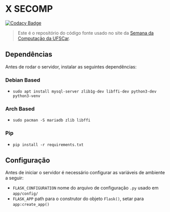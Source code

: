 # X SECOMP

[![Codacy Badge](https://api.codacy.com/project/badge/Grade/b51e0e662bf840bfab9bcacb087cd670)](https://app.codacy.com/app/g4briel.4lves/site-secomp?utm_source=github.com&utm_medium=referral&utm_content=secompufscar/site-secomp&utm_campaign=Badge_Grade_Settings)

> Este é o repositório do código fonte usado no site da [Semana
> da Computação da UFSCar](https://secompufscar.com.br/).

## Dependências
Antes de rodar o servidor, instalar as seguintes dependências:
### Debian Based
- `sudo apt install mysql-server zlib1g-dev libffi-dev python3-dev python3-venv`
### Arch Based
- `sudo pacman -S mariadb zlib libffi`
### Pip
- `pip install -r requirements.txt`

## Configuração
Antes de iniciar o servidor é necessário configurar as variáveis de ambiente a seguir:
- `FLASK_CONFIGURATION` nome do arquivo de configuração `.py` usado em `app/config/`
- `FLASK_APP` path para o construtor do objeto `Flask()`, setar para `app:create_app()`
